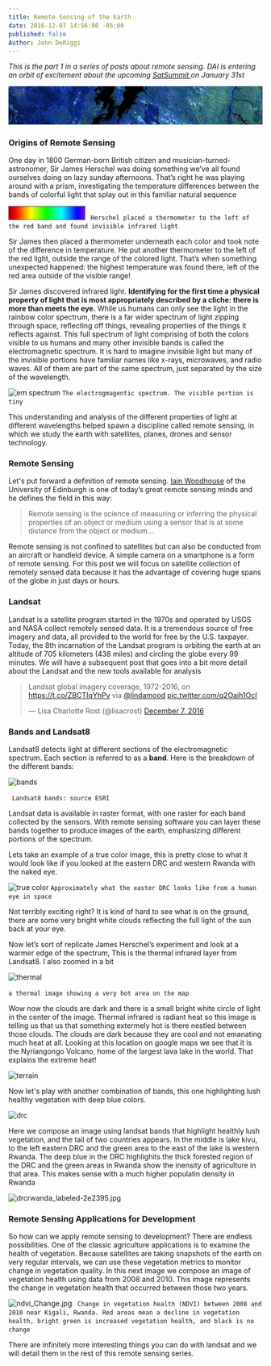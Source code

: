 ```yaml
---
title: Remote Sensing of the Earth
date: 2016-12-07 14:56:00 -05:00
published: false
Author: John DeRiggi
---
```


*This is the part 1 in a series of posts about remote sensing. DAI is entering an orbit of excitement about the upcoming [SatSummit ](https://satsummit.io/) on January 31st*

<!--more --> 

![header](/uploads/header-d3ef31.jpg)

### Origins of Remote Sensing

One day in 1800 German-born British citizen and musician-turned-astronomer, Sir James Herschel was doing something we’ve all found ourselves doing on lazy sunday afternoons. That’s right he was playing around with a prism, investigating the temperature differences between the bands of colorful light that splay out in this familiar natural sequence
 
![roygbiv](/uploads/roygbiv.jpg)
``` Herschel placed a thermometer to the left of the red band and found invisible infrared light```

Sir James then placed a thermometer underneath each color and took note of the difference in temperature. He put another thermometer to the left of the red light, outside the range of the colored light. That’s when something unexpected happened: the highest temperature was found there, left of the red area outside of the visible range! 

Sir James discovered infrared light. **Identifying for the first time a physical property of light that is most appropriately described by a cliche: there is more than meets the eye.** While us humans can only see the light in the rainbow color spectrum, there is a far wider spectrum of light zipping through space, reflecting off things, revealing properties of the things it reflects against. This full spectrum of light comprising of both the colors visible to us humans and many other invisible bands is called the electromagnetic spectrum. It is hard to imagine invisible light but many of the invisible portions have familiar names like x-rays, microwaves, and radio waves. All of them are part of the same spectrum, just separated by the size of the wavelength.

![em spectrum](/uploads/emspectrum.jpg)
```The electrogmagentic spectrum. The visible portion is tiny```

This understanding and analysis of the different properties of light at different wavelengths helped spawn a discipline called remote sensing, in which we study the earth with satellites, planes, drones and sensor technology.

### Remote Sensing
Let's put forward a definition of remote sensing. [Iain Woodhouse](https://twitter.com/fortiain) of the University of Edinburgh is one of today’s great remote sensing minds and he defines the field in this way: 

> Remote sensing is the science of measuring or inferring the physical properties of an object or medium using a sensor that is at some distance from the object or medium...

Remote sensing is not confined to satellites but can also be conducted from an aircraft or handleld device. A simple camera on a smartphone is a form of remote sensing. For this post we will focus on satellite collection of remotely sensed data because it has the advantage of covering huge spans of the globe in just days or hours. 

### Landsat
Landsat is a satellite program started in the 1970s and operated by USGS and NASA collect remotely sensed data. It is a tremendous source of free imagery and data, all provided to the world for free by the U.S. taxpayer. Today, the 8th incarnation of the Landsat program is orbiting the earth at an altitude of 705 kilometers (438 miles) and circling the globe every 99 minutes. We will have a subsequent post that goes into a bit more detail about the Landsat and the new tools available for analysis

<blockquote class="twitter-tweet" data-lang="en"><p lang="en" dir="ltr">Landsat global imagery coverage, 1972-2016, on <a href="https://t.co/ZBCTIqYhPv">https://t.co/ZBCTIqYhPv</a> via <a href="https://twitter.com/lindamood">@lindamood</a> <a href="https://t.co/q2Oajh1OcI">pic.twitter.com/q2Oajh1OcI</a></p>&mdash; Lisa Charlotte Rost (@lisacrost) <a href="https://twitter.com/lisacrost/status/806562547193221121">December 7, 2016</a></blockquote>
<script async src="//platform.twitter.com/widgets.js" charset="utf-8"></script>

### Bands and Landsat8
Landsat8 detects light at different sections of the electromagnetic spectrum. Each section is referred to as a **band**. Here is the breakdown of the different bands:

![bands](/uploads/landsat8bands.JPG)

``` Landsat8 bands: source ESRI```

Landsat data is available in raster format, with one raster for each band collected by the sensors. With remote sensing software you can layer these bands together to produce images of the earth, emphasizing different portions of the spectrum.

Lets take an example of a true color image, this is pretty close to what it would look like if you looked at the eastern DRC and western Rwanda with the naked eye.

![true color](/uploads/432image.jpg)
```Approximately what the easter DRC looks like from a human eye in space```

Not terribly exciting right? It is kind of hard to see what is on the ground, there are some very bright white clouds reflecting the full light of the sun back at your eye.

Now let’s sort of replicate James Herschel’s experiment and look at a warmer edge of the spectrum, This is the thermal infrared layer from Landsat8. I also zoomed in a bit

![thermal](/uploads/thermal.jpg)

```a thermal image showing a very hot area on the map```

Wow now the clouds are dark and there is a small bright white circle of light in the center of the image. Thermal infrared is radiant heat so this image is telling us that us that something extermely hot is there nestled between those clouds. The clouds are dark because they are cool and not emanating much heat at all. Looking at this location on google maps we see that it is the Nyriangongo Volcano, home of the largest lava lake in the world. That explains the extreme heat!

![terrain](/uploads/terrain.jpg)

Now let's play with another combination of bands, this one highlighting lush healthy vegetation with deep blue colors.

![drc](/uploads/drcrwanda.jpg)

Here we compose an image using landsat bands that highlight healthly lush vegetation, and the tail of two countries appears. In the middle is lake kivu, to the left eastern DRC and the green area to the east of the lake is western Rwanda. The deep blue in the DRC highlighits the thick forested region of the DRC and the green areas in Rwanda show the inensity of agriculture in that area. This makes sense with a much higher populatin density in Rwanda

![drcrwanda_labeled-2e2395.jpg](/uploads/drcrwanda_labeled-2e2395.jpg)

### Remote Sensing Applications for Development
So how can we apply remote sensing to development? There are endless possibilities. One of the classic agriculture applications is to examine the health of vegetation. Because satellites are taking snapshots of the earth on very regular intervals, we can use these vegetation metrics to monitor change in vegetation quality. In this next image we compose an image of vegetation health using data from 2008 and 2010. This image represents the change in vegetation health that occurred between those two years.
 
![ndvi_Change.jpg](/uploads/ndvi_Change.jpg)
``` Change in vegetation health (NDVI) between 2008 and 2010 near Kigali, Rwanda. Red areas mean a decline in vegetation health, bright green is increased vegetation health, and black is no change```

There are infinitely more interesting things you can do with landsat and we will detail them in the rest of this remote sensing series. 

